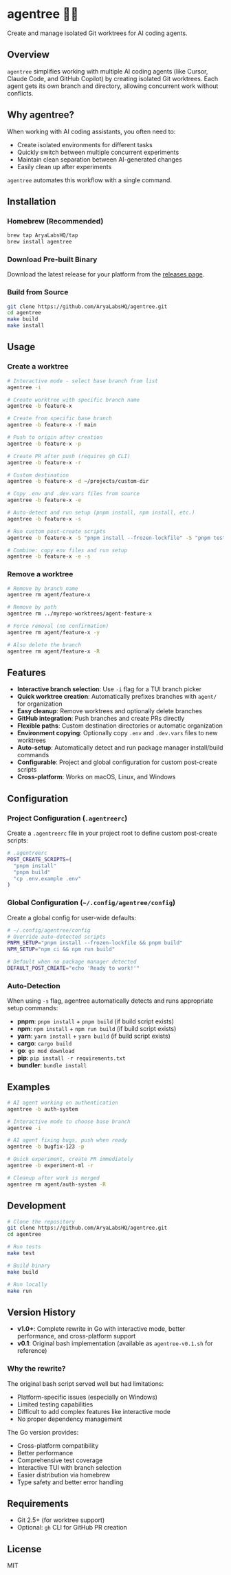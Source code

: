 # agentree 🌳🤖

Create and manage isolated Git worktrees for AI coding agents.

## Overview

`agentree` simplifies working with multiple AI coding agents (like Cursor, Claude Code, and GitHub Copilot) by creating isolated Git worktrees. Each agent gets its own branch and directory, allowing concurrent work without conflicts.

## Why agentree?

When working with AI coding assistants, you often need to:
- Create isolated environments for different tasks
- Quickly switch between multiple concurrent experiments
- Maintain clean separation between AI-generated changes
- Easily clean up after experiments

`agentree` automates this workflow with a single command.

## Installation

### Homebrew (Recommended)

```bash
brew tap AryaLabsHQ/tap
brew install agentree
```

### Download Pre-built Binary

Download the latest release for your platform from the [releases page](https://github.com/AryaLabsHQ/agentree/releases).

### Build from Source

```bash
git clone https://github.com/AryaLabsHQ/agentree.git
cd agentree
make build
make install
```

## Usage

### Create a worktree

```bash
# Interactive mode - select base branch from list
agentree -i

# Create worktree with specific branch name
agentree -b feature-x

# Create from specific base branch
agentree -b feature-x -f main

# Push to origin after creation
agentree -b feature-x -p

# Create PR after push (requires gh CLI)
agentree -b feature-x -r

# Custom destination
agentree -b feature-x -d ~/projects/custom-dir

# Copy .env and .dev.vars files from source
agentree -b feature-x -e

# Auto-detect and run setup (pnpm install, npm install, etc.)
agentree -b feature-x -s

# Run custom post-create scripts
agentree -b feature-x -S "pnpm install --frozen-lockfile" -S "pnpm test"

# Combine: copy env files and run setup
agentree -b feature-x -e -s
```

### Remove a worktree

```bash
# Remove by branch name
agentree rm agent/feature-x

# Remove by path
agentree rm ../myrepo-worktrees/agent-feature-x

# Force removal (no confirmation)
agentree rm agent/feature-x -y

# Also delete the branch
agentree rm agent/feature-x -R
```

## Features

- **Interactive branch selection**: Use `-i` flag for a TUI branch picker
- **Quick worktree creation**: Automatically prefixes branches with `agent/` for organization
- **Easy cleanup**: Remove worktrees and optionally delete branches
- **GitHub integration**: Push branches and create PRs directly
- **Flexible paths**: Custom destination directories or automatic organization
- **Environment copying**: Optionally copy `.env` and `.dev.vars` files to new worktrees
- **Auto-setup**: Automatically detect and run package manager install/build commands
- **Configurable**: Project and global configuration for custom post-create scripts
- **Cross-platform**: Works on macOS, Linux, and Windows

## Configuration

### Project Configuration (`.agentreerc`)

Create a `.agentreerc` file in your project root to define custom post-create scripts:

```bash
# .agentreerc
POST_CREATE_SCRIPTS=(
  "pnpm install"
  "pnpm build"
  "cp .env.example .env"
)
```

### Global Configuration (`~/.config/agentree/config`)

Create a global config for user-wide defaults:

```bash
# ~/.config/agentree/config
# Override auto-detected scripts
PNPM_SETUP="pnpm install --frozen-lockfile && pnpm build"
NPM_SETUP="npm ci && npm run build"

# Default when no package manager detected
DEFAULT_POST_CREATE="echo 'Ready to work!'"
```

### Auto-Detection

When using `-s` flag, agentree automatically detects and runs appropriate setup commands:

- **pnpm**: `pnpm install` + `pnpm build` (if build script exists)
- **npm**: `npm install` + `npm run build` (if build script exists)
- **yarn**: `yarn install` + `yarn build` (if build script exists)
- **cargo**: `cargo build`
- **go**: `go mod download`
- **pip**: `pip install -r requirements.txt`
- **bundler**: `bundle install`

## Examples

```bash
# AI agent working on authentication
agentree -b auth-system

# Interactive mode to choose base branch
agentree -i

# AI agent fixing bugs, push when ready
agentree -b bugfix-123 -p

# Quick experiment, create PR immediately
agentree -b experiment-ml -r

# Cleanup after work is merged
agentree rm agent/auth-system -R
```

## Development

```bash
# Clone the repository
git clone https://github.com/AryaLabsHQ/agentree.git
cd agentree

# Run tests
make test

# Build binary
make build

# Run locally
make run
```

## Version History

- **v1.0+**: Complete rewrite in Go with interactive mode, better performance, and cross-platform support
- **v0.1**: Original bash implementation (available as `agentree-v0.1.sh` for reference)

### Why the rewrite?

The original bash script served well but had limitations:
- Platform-specific issues (especially on Windows)
- Limited testing capabilities
- Difficult to add complex features like interactive mode
- No proper dependency management

The Go version provides:
- Cross-platform compatibility
- Better performance
- Comprehensive test coverage
- Interactive TUI with branch selection
- Easier distribution via homebrew
- Type safety and better error handling

## Requirements

- Git 2.5+ (for worktree support)
- Optional: `gh` CLI for GitHub PR creation

## License

MIT